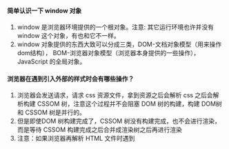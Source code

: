 #### 简单认识一下 window 对象
1. window 是浏览器环境提供的一个根对象。注意: 其它运行环境也许并没有window 这个对象，有也和它不一样。
2. window 对象提供的东西大致可以分成三类，DOM-文档对象模型（用来操作dom结构）， BOM-浏览器对象模型（浏览器本身提供的一些操作），JavaScript 的全局对象。

#### 浏览器在遇到引入外部的样式时会有哪些操作？
1. 浏览器会发送请求，请求 css 资源文件，拿到资源之后会解析 css 之后会解析构建 CSSOM 树，注意这个过程并不会阻塞 DOM 树的构建，构建 DOM树和 CSSOM 树是并行的。
2. 但是即使DOM 树构建完成了，CSSOM 树没有构建完成，也不会进行渲染，而是等待 CSSOM 构建完成之后合并成渲染树之后再进行渲染
3. 注意：如果浏览器再解析 HTML 文件时遇到<script> 会暂停 DOM 的构建，因为 js 有可能修改之前的 DOM 节点（这时 js 无法操作未构建的 DOM 节点）。 如果 css 样式文件没有下载完成，会暂停 js 的执行，直到等待 CSSOM 构建完成。因为 js 也可以修改 CSS 相关样式.

#### 说说重排和重绘
* 重排：当 DOM 的变化影响了元素的布局（比如元素的位置、尺寸变化），浏览器需要重新计算元素的几何属性，然后再次执行布局过程来确定每个元素的位置。这个过程被称为重排（或回流）。重排是一个比较昂贵的过程，因为它涉及到页面的布局和重新排列元素。
* 重绘：当页面的一部分（一个元素或多个元素）由于视觉变化而需要更新，但这些变化不影响布局时，如更改颜色、背景色、阴影等，浏览器会进行重绘。